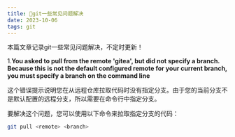 ```yaml
---
title: 💯git一些常见问题解决
date: 2023-10-06
tags: git
---
```


本篇文章记录git一些常见问题解决，不定时更新！


1.**You asked to pull from the remote 'gitea', but did not specify a branch. Because this is not the default configured remote for your current branch, you must specify a branch on the command line**

这个错误提示说明您在从远程仓库拉取代码时没有指定分支。由于您的当前分支不是默认配置的远程分支，所以需要在命令行中指定分支。

要解决这个问题，您可以使用以下命令来拉取指定分支的代码：
```sh
git pull <remote> <branch>
```